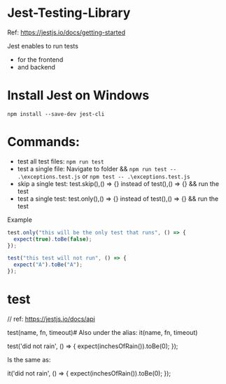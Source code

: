 # Jest-Testing-Library

Ref: https://jestjs.io/docs/getting-started

Jest enables to run tests

- for the frontend
- and backend

# Install Jest on Windows

`npm install --save-dev jest-cli`

# Commands:

- test all test files: `npm run test`
- test a single file: Navigate to folder && `npm run test -- .\exceptions.test.js` or `npm test -- .\exceptions.test.js`
- skip a single test: test.skip(),() => {} instead of test(),() => {} && run the test
- test a single test: test.only(),() => {} instead of test(),() => {} && run the test

Example

```javascript
test.only("this will be the only test that runs", () => {
  expect(true).toBe(false);
});

test("this test will not run", () => {
  expect("A").toBe("A");
});
```

# test

// ref: https://jestjs.io/docs/api

test(name, fn, timeout)#
Also under the alias: it(name, fn, timeout)

test('did not rain', () => {
expect(inchesOfRain()).toBe(0);
});

Is the same as:

it('did not rain', () => {
expect(inchesOfRain()).toBe(0);
});
